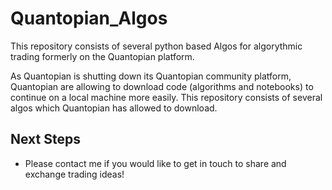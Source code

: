 # Quantopian_Algos
This repository consists of several python based Algos for algorythmic trading formerly on the Quantopian platform.

As Quantopian is shutting down its Quantopian community platform, Quantopian are allowing to download code (algorithms and notebooks) to continue on a local machine more easily. This repository consists of several algos which Quantopian has allowed to download.

## Next Steps
* Please contact me if you would like to get in touch to share and exchange trading ideas!
